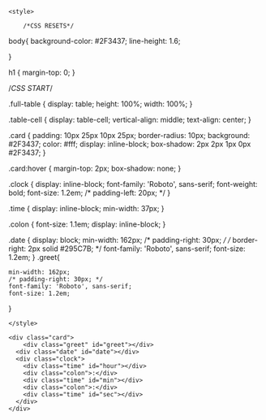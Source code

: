 <!-- original : https://codepen.io/SeanNorton/pen/LWBXQL -->
<!DOCTYPE html>
<html lang="en">
<head>
    <meta charset="UTF-8">
    <meta name="viewport" content="width=device-width, initial-scale=1.0">
    <title>Document</title>

    <style>

        /*CSS RESETS*/

body{
    background-color: #2F3437;
    line-height: 1.6;

}

h1 {
    margin-top: 0;
}


/*CSS START*/

.full-table {
    display: table;
    height: 100%;
    width: 100%;
}

.table-cell {
    display: table-cell;
    vertical-align: middle;
    text-align: center;
}

.card {
    padding: 10px 25px 10px 25px;
    border-radius: 10px;
    background: #2F3437;
    color: #fff;
    display: inline-block;
    box-shadow: 2px 2px 1px 0px #2F3437;
}

.card:hover {
    margin-top: 2px;
    box-shadow: none;
}

.clock {
    display: inline-block;
    font-family: 'Roboto', sans-serif;
    font-weight: bold;
    font-size: 1.2em;
    /* padding-left: 20px; */
}

.time {
    display: inline-block;
    min-width: 37px;
}

.colon {
    font-size: 1.1em;
    display: inline-block;
}

.date {
    display: block;
    min-width: 162px;
    /* padding-right: 30px; */
    /* border-right: 2px solid #295C7B; */
    font-family: 'Roboto', sans-serif;
    font-size: 1.2em;
}
.greet{
    
    min-width: 162px;
    /* padding-right: 30px; */
    font-family: 'Roboto', sans-serif;
    font-size: 1.2em;
}

    </style>
</head>
<body>
    <link href="https://fonts.googleapis.com/css?family=Lobster|Roboto:400,700" rel="stylesheet">

<div class="full-table">
  <div class="table-cell">
    
    <div class="card">
        <div class="greet" id="greet"></div>
      <div class="date" id="date"></div>
      <div class="clock">
        <div class="time" id="hour"></div>
        <div class="colon">:</div>
        <div class="time" id="min"></div>
        <div class="colon">:</div>
        <div class="time" id="sec"></div>
      </div>
    </div>
    
  </div>
</div>

<script>
    function date() {
var today = new Date();
document.getElementById('date').innerHTML = today.toDateString();
}


function clock() {
var today = new Date();
var hour = zeros(twelveHour(today.getHours()));
var minutes = zeros(today.getMinutes());
var seconds = zeros(today.getSeconds());
if(twelveHour(today.getHours()) >12){
    seconds+=" pm"
}
else{
    seconds+=" am"
}
hrs = today.getHours();
if (hrs < 12)
        greet = 'בוקר טוב ליאור  ';
    else if (hrs >= 12 && hrs <= 17)
        greet = 'צהריים טובים צהרון ';
    else if (hrs >= 17 && hrs <= 24)
        greet = 'ערב טוב צהרון  ';
// console.log(today.toLocaleTimeString());
document.getElementById('greet').innerHTML = greet;
document.getElementById('hour').innerHTML = hour;
document.getElementById('min').innerHTML = minutes;
document.getElementById('sec').innerHTML = seconds;
}

function twelveHour(hour) {
if (hour > 12) {
    return hour -= 12 
} else if (hour === 0) {
    return hour = 12;
} else {
    return hour
}
}
// adds zero infront of single digit number
function zeros(num) {
if (num < 10) {
    num = '0' + num
};
return num;
}

function dateTime() {
date();
clock();
setTimeout(dateTime, 500);
}

dateTime()
// END
</script>

</body>
</html>
